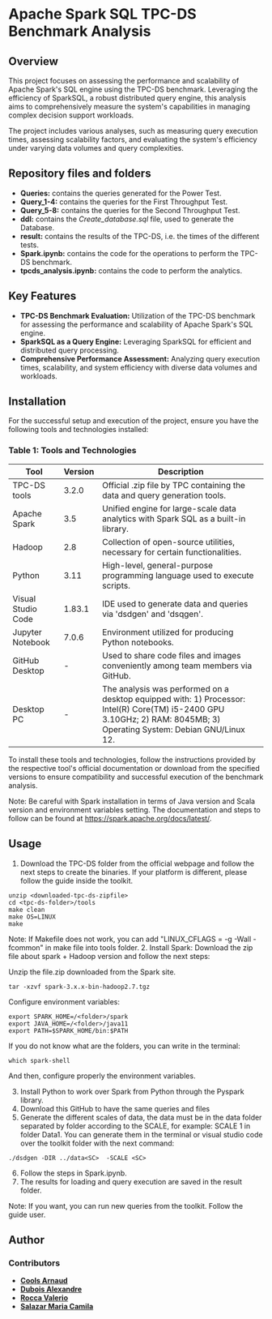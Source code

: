 # Apache Spark SQL TPC-DS Benchmark Analysis

## Overview

This project focuses on assessing the performance and scalability of Apache Spark's SQL engine using the TPC-DS benchmark. Leveraging the efficiency of SparkSQL, a robust distributed query engine, this analysis aims to comprehensively measure the system's capabilities in managing complex decision support workloads. 

The project includes various analyses, such as measuring query execution times, assessing scalability factors, and evaluating the system's efficiency under varying data volumes and query complexities.

## Repository files and folders
- **Queries:** contains the queries generated for the Power Test.
- **Query_1-4:** contains the queries for the First Throughput Test.
- **Query_5-8:** contains the queries for the Second Throughput Test.
- **ddl:** contains the *Create_database.sql* file, used to generate the Database.
- **result:** contains the results of the TPC-DS, i.e. the times of the different tests.
- **Spark.ipynb:** contains the code for the operations to perform the TPC-DS benchmark.
- **tpcds_analysis.ipynb:** contains the code to perform the analytics.

## Key Features

- **TPC-DS Benchmark Evaluation:** Utilization of the TPC-DS benchmark for assessing the performance and scalability of Apache Spark's SQL engine.
- **SparkSQL as a Query Engine:** Leveraging SparkSQL for efficient and distributed query processing.
- **Comprehensive Performance Assessment:** Analyzing query execution times, scalability, and system efficiency with diverse data volumes and workloads.

## Installation

For the successful setup and execution of the project, ensure you have the following tools and technologies installed:

### Table 1: Tools and Technologies

| Tool                | Version | Description                                                                                           |
|---------------------|---------|-------------------------------------------------------------------------------------------------------|
| TPC-DS tools        | 3.2.0   | Official .zip file by TPC containing the data and query generation tools.                             |
| Apache Spark        | 3.5     | Unified engine for large-scale data analytics with Spark SQL as a built-in library.                   |
| Hadoop              | 2.8     | Collection of open-source utilities, necessary for certain functionalities.                           |
| Python              | 3.11    | High-level, general-purpose programming language used to execute scripts.                             |
| Visual Studio Code  | 1.83.1  | IDE used to generate data and queries via 'dsdgen' and 'dsqgen'.                                      |
| Jupyter Notebook    | 7.0.6   | Environment utilized for producing Python notebooks.                                                  |
| GitHub Desktop      | -       | Used to share code files and images conveniently among team members via GitHub.                        
| Desktop PC          | -       | The analysis was performed on a desktop equipped with: 1) Processor: Intel(R) Core(TM) i5-2400 GPU 3.10GHz; 2) RAM: 8045MB; 3) Operating System: Debian GNU/Linux 12. |

To install these tools and technologies, follow the instructions provided by the respective tool's official documentation or download from the specified versions to ensure compatibility and successful execution of the benchmark analysis.

Note: Be careful with Spark installation in terms of Java version and Scala version and environment variables setting. The documentation and steps to follow can be found at https://spark.apache.org/docs/latest/.

## Usage

1. Download the TPC-DS folder from the official webpage and follow the next steps to create the binaries. If your platform is different, please follow the guide inside the toolkit.

```
unzip <downloaded-tpc-ds-zipfile>
cd <tpc-ds-folder>/tools
make clean
make OS=LINUX
make
```

Note: If Makefile does not work, you can add "LINUX_CFLAGS	= -g -Wall -fcommon" in make file into tools folder.
2. Install Spark: Download the zip file about spark + Hadoop version and follow the next steps:

Unzip the file.zip downloaded from the Spark site.

```
tar -xzvf spark-3.x.x-bin-hadoop2.7.tgz
```

Configure environment variables:

```
export SPARK_HOME=/<folder>/spark
export JAVA_HOME=/<folder>/java11
export PATH=$SPARK_HOME/bin:$PATH
```

If you do not know what are the folders, you can write in the terminal:

```
which spark-shell
```
And then, configure properly the environment variables.

3. Install Python to work over Spark from Python through the Pyspark library.
4. Download this GitHub to have the same queries and files
5. Generate the different scales of data, the data must be in the data folder separated by folder according to the SCALE, for example: SCALE 1 in folder Data1. You can generate them in the terminal or visual studio code over the toolkit folder with the next command:

```
./dsdgen -DIR ../data<SC>  -SCALE <SC>
```
6. Follow the steps in Spark.ipynb.
7. The results for loading and query execution are saved in the result folder.

Note: If you want, you can run new queries from the toolkit. Follow the guide user. 

## Author

### Contributors

- **[Cools Arnaud](https://github.com/Arcools-ulb)**
- **[Dubois Alexandre](https://github.com/aedubois)**
- **[Rocca Valerio](https://github.com/ValerioRocca)**
- **[Salazar Maria Camila](https://github.com/mariacsalazar)**
